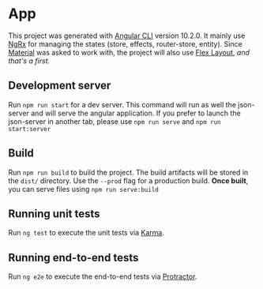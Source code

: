 # App

This project was generated with [Angular CLI](https://github.com/angular/angular-cli) version 10.2.0. It mainly use [NgRx](https://ngrx.io/) for managing the states (store, effects, router-store, entity). Since [Material](https://material.angular.io/) was asked to work with, the project will also use [Flex Layout](https://github.com/angular/flex-layout), *and that's a first.*

## Development server

Run `npm run start` for a dev server. This command will run as well the json-server and will serve the angular application. If you prefer to launch the json-server in another tab, please use `npm run serve` and `npm run start:server` 

## Build

Run `npm run build` to build the project. The build artifacts will be stored in the `dist/` directory. Use the `--prod` flag for a production build. 
**Once built**, you can serve files using `npm run serve:build`

## Running unit tests

Run `ng test` to execute the unit tests via [Karma](https://karma-runner.github.io).

## Running end-to-end tests

Run `ng e2e` to execute the end-to-end tests via [Protractor](http://www.protractortest.org/).

